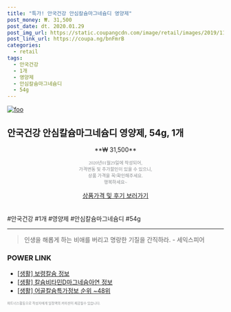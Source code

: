 ```yaml
--- 
title: "특가! 안국건강 안심칼슘마그네슘디 영양제" 
post_money: ₩. 31,500 
post_date: dt. 2020.01.29 
post_img_url: https://static.coupangcdn.com/image/retail/images/2019/11/01/10/5/e13b9352-5d4d-40e0-8a93-8d883a2ad328.jpg 
post_link_url: https://coupa.ng/bnFmrB 
categories: 
  - retail 
tags: 
  - 안국건강 
  - 1개 
  - 영양제 
  - 안심칼슘마그네슘디 
  - 54g 
--- 
```

[![foo](https://static.coupangcdn.com/image/retail/images/2019/11/01/10/5/e13b9352-5d4d-40e0-8a93-8d883a2ad328.jpg)](https://coupa.ng/bnFmrB) 

## 안국건강 안심칼슘마그네슘디 영양제, 54g, 1개 
<p style="text-align: center;">**₩ 31,500**</p> 
<p style="text-align: center;"><span style="color: #898c8f; font-family: Georgia,Times,serif; font-size: 0.75em;">2020년01월29일에 작성되어, <br>가격변동 및 추가할인이 있을 수 있으니,<br> 상품 가격을 꼭!확인해주세요.<br>행복하세요~</span> 
</p>	 
<div markdown="0" style="text-align: center;"><a href="https://coupa.ng/bnFmrB" class="btn btn--success">상품가격 및 후기 보러가기</a></div> 
<br><br> 
  #안국건강 #1개 #영양제 #안심칼슘마그네슘디 #54g 
<hr> 

> 인생을 해롭게 하는 비애를 버리고 명랑한 기질을 간직하라. - 세익스피어 


### POWER LINK

* <a href="https://blog.naver.com/santokki14/221768749730" target="_blank"> [생활] 보령칼슘 정보 </a>
* <a href="https://blog.naver.com/sakai111/221760273889" target="_blank"> [생활] 칼슘비타민D마그네슘아연 정보 </a>
* <a href="https://blog.naver.com/sakai111/221771014762" target="_blank"> [생활] 어골칼슘특가정보 순위 ~48위</a>

<span style="color: #898c8f; font-family: Georgia,Times,serif; font-size: 0.55em;">파트너스활동으로 작성자에게 일정액의 커미션이 제공될수 있습니다.</span> 
